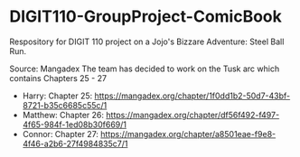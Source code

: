 # DIGIT110-GroupProject-ComicBook
Respository for DIGIT 110 project on a Jojo's Bizzare Adventure: Steel Ball Run.

Source: Mangadex
The team has decided to work on the Tusk arc which contains Chapters 25 - 27

* Harry: Chapter 25: https://mangadex.org/chapter/1f0dd1b2-50d7-43bf-8721-b35c6685c55c/1
* Matthew: Chapter 26: https://mangadex.org/chapter/df56f492-f497-4f65-984f-1ed08b30f669/1
* Connor: Chapter 27: https://mangadex.org/chapter/a8501eae-f9e8-4f46-a2b6-27f4984835c7/1
